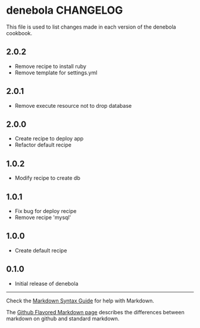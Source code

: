 # denebola CHANGELOG

This file is used to list changes made in each version of the denebola cookbook.

## 2.0.2
- Remove recipe to install ruby
- Remove template for settings.yml

## 2.0.1
- Remove execute resource not to drop database

## 2.0.0
- Create recipe to deploy app
- Refactor default recipe

## 1.0.2
- Modify recipe to create db

## 1.0.1
- Fix bug for deploy recipe
- Remove recipe 'mysql'

## 1.0.0
- Create default recipe

## 0.1.0
- Initial release of denebola

- - -
Check the [Markdown Syntax Guide](http://daringfireball.net/projects/markdown/syntax) for help with Markdown.

The [Github Flavored Markdown page](http://github.github.com/github-flavored-markdown/) describes the differences between markdown on github and standard markdown.
